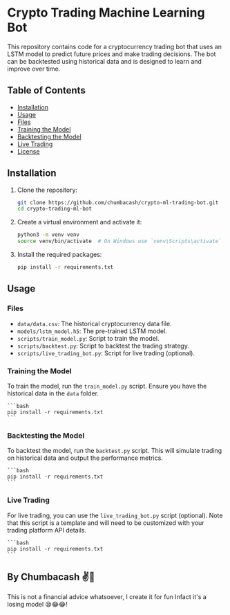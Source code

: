 # Crypto Trading Machine Learning Bot

This repository contains code for a cryptocurrency trading bot that uses an LSTM model to predict future prices and make trading decisions. The bot can be backtested using historical data and is designed to learn and improve over time.

## Table of Contents

- [Installation](#installation)
- [Usage](#usage)
- [Files](#files)
- [Training the Model](#training-the-model)
- [Backtesting the Model](#backtesting-the-model)
- [Live Trading](#live-trading)
- [License](#license)

## Installation

1. Clone the repository:

    ```bash
    git clone https://github.com/chumbacash/crypto-ml-trading-bot.git
    cd crypto-trading-ml-bot
    ```

2. Create a virtual environment and activate it:

    ```bash
    python3 -m venv venv
    source venv/bin/activate  # On Windows use `venv\Scripts\activate`
    ```

3. Install the required packages:

    ```bash
    pip install -r requirements.txt
    ```

## Usage

### Files

- `data/data.csv`: The historical cryptocurrency data file.
- `models/lstm_model.h5`: The pre-trained LSTM model.
- `scripts/train_model.py`: Script to train the model.
- `scripts/backtest.py`: Script to backtest the trading strategy.
- `scripts/live_trading_bot.py`: Script for live trading (optional).

### Training the Model

To train the model, run the `train_model.py` script. Ensure you have the historical data in the `data` folder.

    ```bash
    pip install -r requirements.txt
    ```

### Backtesting the Model

To backtest the model, run the `backtest.py` script. This will simulate trading on historical data and output the performance metrics.

    ```bash
    pip install -r requirements.txt
    ```


### Live Trading
For live trading, you can use the `live_trading_bot.py` script (optional). Note that this script is a template and will need to be customized with your trading platform API details.

    ```bash
    pip install -r requirements.txt
    ```
## By Chumbacash ✌🌷
This is not a financial advice whatsoever, I create it for fun Infact it's a losing model 😪😂😂!
